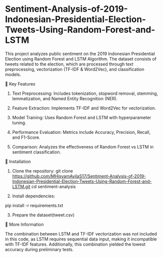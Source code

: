 # Sentiment-Analysis-of-2019-Indonesian-Presidential-Election-Tweets-Using-Random-Forest-and-LSTM
This project analyzes public sentiment on the 2019 Indonesian Presidential Election using Random Forest and LSTM Algorithm. The dataset consists of tweets related to the election, which are processed through text preprocessing, vectorization (TF-IDF &amp; Word2Vec), and classification models.

🚀 Key Features

1. Text Preprocessing: Includes tokenization, stopword removal, stemming, lemmatization, and Named Entity Recognition (NER).

2. Feature Extraction: Implements TF-IDF and Word2Vec for vectorization.

3. Model Training: Uses Random Forest and LSTM with hyperparameter tuning.

4. Performance Evaluation: Metrics include Accuracy, Precision, Recall, and F1-Score.

5. Comparison: Analyzes the effectiveness of Random Forest vs LSTM in sentiment classification.


🔧 Installation

1. Clone the repository:
git clone https://github.com/MHisyamAvilaS17/Sentiment-Analysis-of-2019-Indonesian-Presidential-Election-Tweets-Using-Random-Forest-and-LSTM.git
cd sentiment-analysis

2. Install dependencies:

pip install -r requirements.txt

3. Prepare the dataset(tweet.csv)


📜 More Information

The combination between LSTM and TF-IDF vectorization was not included in this code, as LSTM requires sequential data input, making it incompatible with TF-IDF features. Additionally, this combination yielded the lowest accuracy during preliminary tests.
